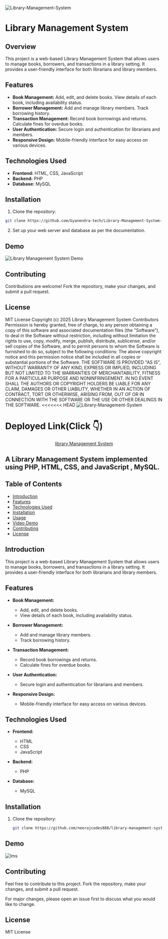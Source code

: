 ![Library-Management-System](lms_demo.gif)

# Library Management System

## Overview
This project is a web-based Library Management System that allows users to manage books, borrowers, and transactions in a library setting. It provides a user-friendly interface for both librarians and library members.

## Features
- **Book Management:** Add, edit, and delete books. View details of each book, including availability status.
- **Borrower Management:** Add and manage library members. Track borrowing history.
- **Transaction Management:** Record book borrowings and returns. Calculate fines for overdue books.
- **User Authentication:** Secure login and authentication for librarians and members.
- **Responsive Design:** Mobile-friendly interface for easy access on various devices.

## Technologies Used
- **Frontend:** HTML, CSS, JavaScript
- **Backend:** PHP
- **Database:** MySQL

## Installation
1. Clone the repository:
  ```bash
  git clone https://github.com/Gyanendra-tech/Library-Management-System-.git
  ```
2. Set up your web server and database as per the documentation.

## Demo
![Library Management System Demo](lms_demo.gif)

## Contributing
Contributions are welcome! Fork the repository, make your changes, and submit a pull request.

## License
MIT License
Copyright (c) 2025 Library Management System Contributors
Permission is hereby granted, free of charge, to any person obtaining a copy
of this software and associated documentation files (the "Software"), to deal
in the Software without restriction, including without limitation the rights
to use, copy, modify, merge, publish, distribute, sublicense, and/or sell
copies of the Software, and to permit persons to whom the Software is
furnished to do so, subject to the following conditions:
The above copyright notice and this permission notice shall be included in all
copies or substantial portions of the Software.
THE SOFTWARE IS PROVIDED "AS IS", WITHOUT WARRANTY OF ANY KIND, EXPRESS OR
IMPLIED, INCLUDING BUT NOT LIMITED TO THE WARRANTIES OF MERCHANTABILITY,
FITNESS FOR A PARTICULAR PURPOSE AND NONINFRINGEMENT. IN NO EVENT SHALL THE
AUTHORS OR COPYRIGHT HOLDERS BE LIABLE FOR ANY CLAIM, DAMAGES OR OTHER
LIABILITY, WHETHER IN AN ACTION OF CONTRACT, TORT OR OTHERWISE, ARISING FROM,
OUT OF OR IN CONNECTION WITH THE SOFTWARE OR THE USE OR OTHER DEALINGS IN THE
SOFTWARE.
<<<<<<< HEAD
![Library-Management-System](https://socialify.git.ci/neerajcodes888/Library-Management-System/image?font=Raleway&language=1&name=1&pattern=Charlie%20Brown&stargazers=1&theme=Dark)


# Deployed Link(Click  👇)


<div align="center">

  
  [library Management System](http://ourlms2024.great-site.net/)
</div>



## A  Library Management System implemented using PHP, HTML, CSS, and JavaScript , MySQL.

## Table of Contents

- [Introduction](#introduction)
- [Features](#features)
- [Technologies Used](#technologies-used)
- [Installation](#installation)
- [Usage](#usage)
- [Video Demo](#demo)
- [Contributing](#contributing)
- [License](#license)

## Introduction

This project is a web-based Library Management System that allows users to manage books, borrowers, and transactions in a library setting. It provides a user-friendly interface for both librarians and library members.

## Features

- **Book Management:**
  - Add, edit, and delete books.
  - View details of each book, including availability status.

- **Borrower Management:**
  - Add and manage library members.
  - Track borrowing history.

- **Transaction Management:**
  - Record book borrowings and returns.
  - Calculate fines for overdue books.

- **User Authentication:**
  - Secure login and authentication for librarians and members.

- **Responsive Design:**
  - Mobile-friendly interface for easy access on various devices.

## Technologies Used

- **Frontend:**
  - HTML
  - CSS
  - JavaScript

- **Backend:**
  - PHP

- **Database:**
  - MySQL

## Installation

1. Clone the repository:

   ```bash
   git clone https://github.com/neerajcodes888/library-management-system.git


## Demo




![lms](lms_demo.gif)



## Contributing

Feel free to contribute to this project. Fork the repository, make your changes, and submit a pull request.

For major changes, please open an issue first to discuss what you would like to change.

## License

MIT License
